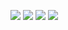 ![](https://img.shields.io/badge/Java-1.8-green)
![](https://img.shields.io/badge/Maven-4.0.0-brightgreen)
![](https://img.shields.io/badge/Deeplearning4J%20Core-1.0.0_beta4-blue)
![](https://img.shields.io/badge/Spring%20Boot-2.2.0_M5-yellowgreen)
